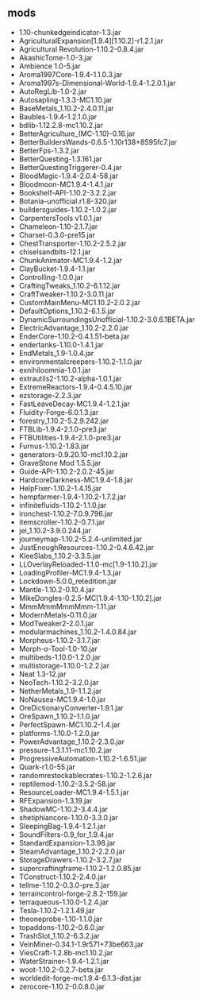 ## mods
* 1.10-chunkedgeindicator-1.3.jar
* AgriculturalExpansion[1.9.4][1.10.2]-r1.2.1.jar
* Agricultural Revolution-1.10.2-0.8.4.jar
* AkashicTome-1.0-3.jar
* Ambience 1.0-5.jar
* Aroma1997Core-1.9.4-1.1.0.3.jar
* Aroma1997s-Dimensional-World-1.9.4-1.2.0.1.jar
* AutoRegLib-1.0-2.jar
* Autosapling-1.3.3-MC1.10.jar
* BaseMetals_1.10.2-2.4.0.11.jar
* Baubles-1.9.4-1.2.1.0.jar
* bdlib-1.12.2.8-mc1.10.2.jar
* BetterAgriculture_(MC-1.10)-0.16.jar
* BetterBuildersWands-0.6.5-1.10r138+8595fc7.jar
* BetterFps-1.3.2.jar
* BetterQuesting-1.3.161.jar
* BetterQuestingTriggerer-0.4.jar
* BloodMagic-1.9.4-2.0.4-58.jar
* Bloodmoon-MC1.9.4-1.4.1.jar
* Bookshelf-API-1.10.2-3.2.2.jar
* Botania-unofficial.r1.8-320.jar
* buildersguides-1.10.2-1.0.2.jar
* CarpentersTools v1.0.1.jar
* Chameleon-1.10-2.1.7.jar
* Charset-0.3.0-pre15.jar
* ChestTransporter-1.10.2-2.5.2.jar
* chiselsandbits-12.1.jar
* ChunkAnimator-MC1.9.4-1.2.jar
* ClayBucket-1.9.4-1.1.jar
* Controlling-1.0.0.jar
* CraftingTweaks_1.10.2-6.1.12.jar
* CraftTweaker-1.10.2-3.0.11.jar
* CustomMainMenu-MC1.10.2-2.0.2.jar
* DefaultOptions_1.10.2-6.1.5.jar
* DynamicSurroundingsUnofficial-1.10.2-3.0.6.1BETA.jar
* ElectricAdvantage_1.10.2-2.2.0.jar
* EnderCore-1.10.2-0.4.1.51-beta.jar
* endertanks-1.10.0-1.4.1.jar
* EndMetals_1.9-1.0.4.jar
* environmentalcreepers-1.10.2-1.1.0.jar
* exnihiloomnia-1.0.1.jar
* extrautils2-1.10.2-alpha-1.0.1.jar
* ExtremeReactors-1.9.4-0.4.5.10.jar
* ezstorage-2.2.3.jar
* FastLeaveDecay-MC1.9.4-1.2.1.jar
* Fluidity-Forge-6.0.1.3.jar
* forestry_1.10.2-5.2.9.242.jar
* FTBLib-1.9.4-2.1.0-pre3.jar
* FTBUtilities-1.9.4-2.1.0-pre3.jar
* Furnus-1.10.2-1.83.jar
* generators-0.9.20.10-mc1.10.2.jar
* GraveStone Mod 1.5.5.jar
* Guide-API-1.10.2-2.0.2-45.jar
* HardcoreDarkness-MC1.9.4-1.8.jar
* HelpFixer-1.10.2-1.4.15.jar
* hempfarmer-1.9.4-1.10.2-1.7.2.jar
* infinitefluids-1.10.2-1.1.0.jar
* ironchest-1.10.2-7.0.9.796.jar
* itemscroller-1.10.2-0.7.1.jar
* jei_1.10.2-3.9.0.244.jar
* journeymap-1.10.2-5.2.4-unlimited.jar
* JustEnoughResources-1.10.2-0.4.6.42.jar
* KleeSlabs_1.10.2-3.3.5.jar
* LLOverlayReloaded-1.1.0-mc[1.9-1.10.2].jar
* LoadingProfiler-MC1.9.4-1.3.jar
* Lockdown-5.0.0_retedition.jar
* Mantle-1.10.2-0.10.4.jar
* MikeDongles-0.2.5-MC[1.9.4-1.10-1.10.2].jar
* MmmMmmMmmMmm-1.11.jar
* ModernMetals-0.11.0.jar
* ModTweaker2-2.0.1.jar
* modularmachines_1.10.2-1.4.0.84.jar
* Morpheus-1.10.2-3.1.7.jar
* Morph-o-Tool-1.0-10.jar
* multibeds-1.10.0-1.2.0.jar
* multistorage-1.10.0-1.2.2.jar
* Neat 1.3-12.jar
* NeoTech-1.10.2-3.2.0.jar
* NetherMetals_1.9-1.1.2.jar
* NoNausea-MC1.9.4-1.0.jar
* OreDictionaryConverter-1.9.1.jar
* OreSpawn_1.10.2-1.1.0.jar
* PerfectSpawn-MC1.10.2-1.4.jar
* platforms-1.10.0-1.2.0.jar
* PowerAdvantage_1.10.2-2.3.0.jar
* pressure-1.3.1.11-mc1.10.2.jar
* ProgressiveAutomation-1.10.2-1.6.51.jar
* Quark-r1.0-55.jar
* randomrestockablecrates-1.10.2-1.2.6.jar
* reptilemod-1.10.2-3.5.2-58.jar
* ResourceLoader-MC1.9.4-1.5.1.jar
* RFExpansion-1.3.19.jar
* ShadowMC-1.10.2-3.4.4.jar
* shetiphiancore-1.10.0-3.3.0.jar
* SleepingBag-1.9.4-1.2.1.jar
* SoundFilters-0.9_for_1.9.4.jar
* StandardExpansion-1.3.98.jar
* SteamAdvantage_1.10.2-2.2.0.jar
* StorageDrawers-1.10.2-3.2.7.jar
* supercraftingframe-1.10.2-1.2.0.85.jar
* TConstruct-1.10.2-2.4.0.jar
* tellme-1.10.2-0.3.0-pre.3.jar
* terraincontrol-forge-2.8.2-159.jar
* terraqueous-1.10.0-1.2.4.jar
* Tesla-1.10.2-1.2.1.49.jar
* theoneprobe-1.10-1.1.0.jar
* topaddons-1.10.2-0.6.0.jar
* TrashSlot_1.10.2-6.3.2.jar
* VeinMiner-0.34.1-1.9r571+73be663.jar
* ViesCraft-1.2.8b-mc1.10.2.jar
* WaterStrainer-1.9.4-1.2.1.jar
* woot-1.10.2-0.2.7-beta.jar
* worldedit-forge-mc1.9.4-6.1.3-dist.jar
* zerocore-1.10.2-0.0.8.0.jar
